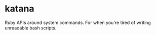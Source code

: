 # katana
Ruby APIs around system commands. For when you're tired of writing unreadable bash scripts.

